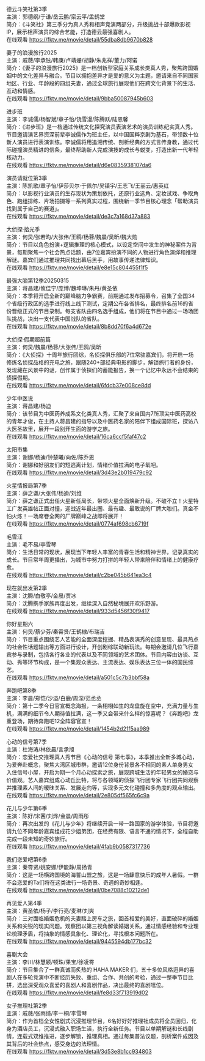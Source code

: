 德云斗笑社第3季  
主演：郭德纲/于谦/岳云鹏/栾云平/孟鹤堂  
简介：《斗笑社》第三季分为真人秀和相声竞演两部分，升级挑战十部爆款影视IP，展示相声演员的综合艺能，打造德云最强喜剧人。  
在线观看 https://fktv.me/movie/detail/55dba8db9670b828  


妻子的浪漫旅行2025    
主演：戚薇/李承铉/韩庚/卢靖姗/胡静/朱兆祥/董力/阿诺   
简介：《妻子的浪漫旅行2025》是一档创新型家庭关系成长类真人秀，聚焦跨国婚姻中的文化差异与融合。节目以拥抱差异才是爱的意义为主题，邀请来自不同国家地区、行业、年龄段的四组夫妻，通过全球旅行展现他们在跨文化背景下的生活、互动和情感。  
在线观看 https://fktv.me/movie/detail/9bba50087945b603    


进步班      
主演：李诚儒/杨智斌/章子怡/饶雪漫/陈腾跃/陆恩馨  
简介：《进步班》是一档通过传统文化探究演员表演艺术的演员训练纪实真人秀。节目邀请演艺界资深前辈李诚儒作为班主任，以中国国粹京剧为基石，带领数十位新人演员进行表演训练。李诚儒将用追溯传统、剖析经典的方式言传身教，通过代际碰撞演员精进的信条，最终帮助新人完成演技的成长与蜕变，打造出新一代年轻核动力。  
在线观看 https://fktv.me/movie/detail/d6e0835938107da6      


演员请就位第3季        
主演：陈凯歌/章子怡/伊莎贝尔·于佩尔/吴镇宇/王志飞/王丽云/惠英红  
简介：以影视行业演员的生存现状为策划依托，还原行业选角、定妆试戏、争取角色、跑组排练、片场拍摄等一系列真实过程，围绕新一季节目核心理念「帮助演员找到属于自己的赛道」。    
在线观看 https://fktv.me/movie/detail/de3c7a168d37a883        


大侦探·拾光季          
主演：何炅/张若昀/大张伟/王鸥/杨蓉/魏晨/吴昕/魏大勋  
简介：节目以角色扮演+逻辑推理的核心模式，以设定空间中发生的神秘案件为背景，每期聚焦一个社会热点话题，由7位嘉宾扮演不同的人物进行角色演绎和推理解谜。嘉宾们通过推理共同找出幕后黑手，用故事传递法律知识。      
在线观看 https://fktv.me/movie/detail/e8e15c804455f1f5          


最强大脑第12季20250315            
主演：蒋昌建/攸佳宁/庞博/魏坤琳/朱丹/黄圣依  
简介：本季将开启全新的巅峰脑力争霸赛，前期通过发布招募令，召集了全国34个省级行政区的选手进行线上线下测试，定期公布各省排名，最终排名前16的省份晋级正式的节目录制。每支省队由四名选手组成，他们将在节目中通过一场场团队挑战，决出一支代表中国战队的省队。  
在线观看 https://fktv.me/movie/detail/8b8dd70f6a4d672e            


大侦探·假期超前篇  
主演：何炅/魏晨/杨蓉/大张伟/王鸥/吴昕  
简介：《大侦探》十周年旅行团综，名侦探俱乐部的7位常驻嘉宾们，将开启一场修炼名侦探品格的充电之旅，跟随240+部经典电影的脚步，解锁旅行者的身份，发现藏在风景中的谜，创作属于侦探们的蓄能报告，换一个记忆中永远不会结束的侦探假期。    
在线观看 https://fktv.me/movie/detail/6fdcb37e008ce8dd    


少年中医说     
主演：蒋昌建/杨迪  
简介：该节目为中医药养成系文化类真人秀，汇聚了来自国内7所顶尖中医药高校的青年才俊，在主持人蒋昌建的指导以及中医药名家的陪伴下组成国际班，探访八大医圣故里，展开一段别开生面的游学之旅。    
在线观看 https://fktv.me/movie/detail/16ca6ccf5faf47c2      


太阳市集  
主演：谢娜/杨迪/钟楚曦/向佐/陈乔恩  
简介：谢娜和好朋友们的短逃离计划，情绪价值拉满的电子氧吧。  
在线观看 https://fktv.me/movie/detail/3d43e2b019479c92      


火星情报局第7季    
主演：薛之谦/大张伟/杨迪/刘维   
简介：薛之谦正式出任火星新任局长，带领火星全面焕新升级。不破不立！火星特工广发英雄帖正面对撞，迎战近年最出圈、最有趣、最敢说的厂牌大咖们。真金不怕火炼！一场席卷全网的厂牌巅峰之战即将展开！    
在线观看 https://fktv.me/movie/detail/0774af698cb6719f        


毛雪汪    
主演：毛不易/李雪琴   
简介：生活日常的现状，展现当下年轻人丰富的青春生活和精神世界，记录真实的成长。节目常年周更播出，为城市中努力打拼的年轻人带来陪伴和情绪上的健康疗愈。      
在线观看 https://fktv.me/movie/detail/c2be045b641ea3c4          


现在就出发第2季      
主演：沈腾/白敬亭/金晨/贾冰   
简介：沈腾携手家族再度出发，继续深入自然秘境展开欢乐野游。    
在线观看 https://fktv.me/movie/detail/933d5456f30f9417         


你好星期六        
主演：何炅/蔡少芬/秦霄贤/王鹤棣/布瑞吉     
简介：节目重点围绕艺人艺能的全面深度挖掘、精品表演秀的创意呈现、最具热点的社会性话题输出等方面进行设计，开创剧综联动新玩法。每期会邀请几位飞行嘉宾参与录制，包括各行各业的代表以及不同领域的艺术团体。节目内容由访谈、互动、秀等环节构成，是一个集观众表达、主流表达、娱乐表达三位一体的国民综艺。  
在线观看 https://fktv.me/movie/detail/a501c5c7b3bbf58a       


奔跑吧第8季    
主演：李晨/郑恺/沙溢/白鹿/周深/范丞丞     
简介：第十二季今日官宣概念海报，一条栩栩如生的龙盘旋在空中，充满力量与生机，满满的细节令人期待值拉满，这一季又会带来什么样的惊喜呢？《奔跑吧》龙重登场，期待奔跑吧12全阵容官宣！   
在线观看 https://fktv.me/movie/detail/1454b2d21f5aa989           


心动的信号第7季   
主演：杜海涛/林依晨/言承旭    
简介：恋爱社交推理真人秀节目《心动的信号 第七季》，本季推出全新多城心动，为爱奔赴概念，聚焦大湾区城市群，邀请12位身份背景各不相同的素人单身男女入住信号小屋，开启为期一个月心动探索之旅，展现跨城生活的年轻男女的婚恋与价值观。艺人嘉宾组成心动丘比特，将与各领域的侦探飞行团专家飞行团共同观察并推理素人间的暧昧关系、发展走向等，实现多元文化碰撞和多角度的观点输出。     
在线观看 https://fktv.me/movie/detail/2e805df565fc6c9a          


花儿与少年第6季     
主演：陈好/宋茜/刘烨/金晨/周雨彤   
简介：再次出发的《花儿与少年》将继续开启一带一路国家的游学体验，节目将邀请九位不同年龄嘉宾组成花少姐弟团，在经费有限、语言不通的情况下，全程自助完成一段未知的奇妙旅行。  
在线观看 https://fktv.me/movie/detail/4fab9b0587317736   


我们恋爱吧第6季       
主演：秦霄贤/姚安娜/伊能静/周扬青   
简介：这是一场横跨国境的海誓山盟之旅，这是一场肆意快乐的成年人暑假。一群不会恋爱的Ta们将在这类进行一场奇景、奇遇的奇妙相逢。    
在线观看 https://fktv.me/movie/detail/0be7088c10212de1     


再见爱人第4季         
主演：黄圣依/杨子/李行亮/麦琳/刘爽    
简介：三对面临婚姻危机的夫妻踏上房车之旅，回首相爱的美好，直面破碎的婚姻关系和尖锐的现实问题。观察团以第三视角解读婚姻关系，通过情感经验和专业理论梳理矛盾，将抽象的情感具象化、理论化，寻找根本问题所在。  
在线观看 https://fktv.me/movie/detail/9445594db177bc32        


喜剧大会           
主演：李川/林慧颖/顿珠/果宝/徐凌霄  
简介：节目集合了一群真诚而炙热的 HAHA MAKER 们，五十多位风格迥异的喜剧人在多轮竞演中不断经历失败、重组、合作、共创的考验，通过一整季节目比拼，选出深受观众喜爱的喜剧人和喜剧作品，决出最终的喜剧嘻位。    
在线观看 https://fktv.me/movie/detail/fe8d33f713919d02       


女子推理社第2季             
主演：戚薇/张雨绮/李一桐/李雪琴   
简介：作为首档全女性剧式沉浸推理节目，6名好好好推理社成员将全员回归，化身为酒店员工，沉浸式融入职场生活，执行全新任务。节目以单期解谜和长线剧情，连载式双维推进，逐步解锁，推理真相。通过每集普法议题，剖析案件成因及其背后的社会热点，感受身边的法理情。  
在线观看 https://fktv.me/movie/detail/3d53e8b1cc934803         
